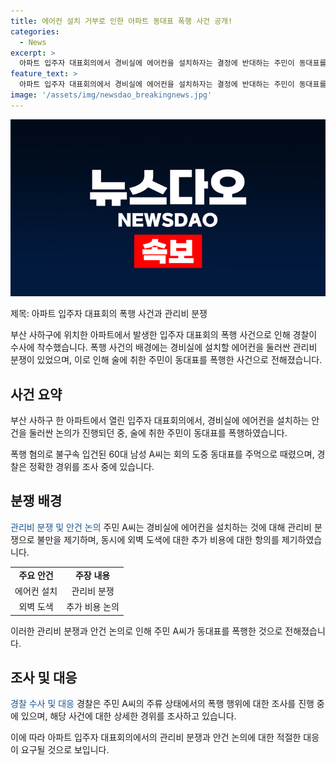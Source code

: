 ```yaml
---
title: 에어컨 설치 거부로 인한 아파트 동대표 폭행 사건 공개!
categories:
  - News
excerpt: >
  아파트 입주자 대표회의에서 경비실에 에어컨을 설치하자는 결정에 반대하는 주민이 동대표를 폭행하는 사건이 발생했다. 폭행 혐의로 60대 남성 A씨가 경찰에 입건됐는데, A씨는 술에 취한 상태로 불만을 터뜨려 폭행당한 것으로 파악됐다. 사건은 아파트 관리와 예산에 대한 논의에서 벌어진 것으로 알려졌다. 현재 경찰은 사건 경위를 조사 중이다. (150자)
feature_text: >
  아파트 입주자 대표회의에서 경비실에 에어컨을 설치하자는 결정에 반대하는 주민이 동대표를 폭행하는 사건이 발생했다. 폭행 혐의로 60대 남성 A씨가 경찰에 입건됐는데, A씨는 술에 취한 상태로 불만을 터뜨려 폭행당한 것으로 파악됐다. 사건은 아파트 관리와 예산에 대한 논의에서 벌어진 것으로 알려졌다. 현재 경찰은 사건 경위를 조사 중이다. (150자)
image: '/assets/img/newsdao_breakingnews.jpg'
---
```


<p><img src="/assets/img/newsdao_breakingnews.jpg" alt="koreaapp 속보" /></p>

<p>제목: 아파트 입주자 대표회의 폭행 사건과 관리비 분쟁</p>

<p>부산 사하구에 위치한 아파트에서 발생한 입주자 대표회의 폭행 사건으로 인해 경찰이 수사에 착수했습니다. 폭행 사건의 배경에는 경비실에 설치할 에어컨을 둘러싼 관리비 분쟁이 있었으며, 이로 인해 술에 취한 주민이 동대표를 폭행한 사건으로 전해졌습니다.</p>

<h2 data-ke-size="size26">사건 요약</h2>

<p>부산 사하구 한 아파트에서 열린 입주자 대표회의에서, 경비실에 에어컨을 설치하는 안건을 둘러싼 논의가 진행되던 중, 술에 취한 주민이 동대표를 폭행하였습니다.</p>

<p data-ke-size="size16">폭행 혐의로 불구속 입건된 60대 남성 A씨는 회의 도중 동대표를 주먹으로 때렸으며, 경찰은 정확한 경위를 조사 중에 있습니다.</p>

<h2 data-ke-size="size26">분쟁 배경</h2>

<p><span style="color: #1a5490;">관리비 분쟁 및 안건 논의</span>
주민 A씨는 경비실에 에어컨을 설치하는 것에 대해 관리비 분쟁으로 불만을 제기하며, 동시에 외벽 도색에 대한 추가 비용에 대한 항의를 제기하였습니다.</p>

<table>
    <tr>
        <td style="text-align: center; height: 17px;"><b>주요 안건</b></td>
        <td style="text-align: center; height: 17px;"><b>주장 내용</b></td>
    </tr>
    <tr>
        <td style="text-align: center; height: 17px;">에어컨 설치</td>
        <td style="text-align: center; height: 17px;">관리비 분쟁</td>
    </tr>
    <tr>
        <td style="text-align: center; height: 17px;">외벽 도색</td>
        <td style="text-align: center; height: 17px;">추가 비용 논의</td>
    </tr>
</table>

<p data-ke-size="size16">이러한 관리비 분쟁과 안건 논의로 인해 주민 A씨가 동대표를 폭행한 것으로 전해졌습니다.</p>

<h2 data-ke-size="size26">조사 및 대응</h2>

<p><span style="color: #1a5490;">경찰 수사 및 대응</span>
경찰은 주민 A씨의 주류 상태에서의 폭행 행위에 대한 조사를 진행 중에 있으며, 해당 사건에 대한 상세한 경위를 조사하고 있습니다.</p>

<p data-ke-size="size16">이에 따라 아파트 입주자 대표회의에서의 관리비 분쟁과 안건 논의에 대한 적절한 대응이 요구될 것으로 보입니다.</p>

